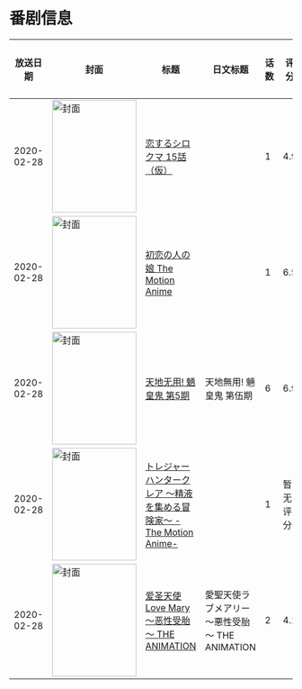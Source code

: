 # 番剧信息

|放送日期|封面|标题|日文标题|话数|评分|评分人数|
|---|---|---|---|---|---|---|
|2020-02-28|<img src="https://lain.bgm.tv/pic/cover/c/d3/87/302150_mKvxV.jpg" alt="封面" style="width:150px;height:200px;object-fit:cover;">|[恋するシロクマ 15話（仮）](https://bangumi.tv/subject/302150)||1|4.9|14人评分|
|2020-02-28|<img src="https://bangumi.tv/img/no_icon_subject.png" alt="封面" style="width:150px;height:200px;object-fit:cover;">|[初恋の人の娘 The Motion Anime](https://bangumi.tv/subject/316002)||1|6.5|10人评分|
|2020-02-28|<img src="https://lain.bgm.tv/pic/cover/c/e8/e9/288746_k4S42.jpg" alt="封面" style="width:150px;height:200px;object-fit:cover;">|[天地无用! 魉皇鬼 第5期](https://bangumi.tv/subject/288746)|天地無用! 魎皇鬼 第伍期|6|6.9|36人评分|
|2020-02-28|<img src="https://bangumi.tv/img/no_icon_subject.png" alt="封面" style="width:150px;height:200px;object-fit:cover;">|[トレジャーハンタークレア ～精液を集める冒険家～ -The Motion Anime-](https://bangumi.tv/subject/345885)||1|暂无评分|少于10人评分|
|2020-02-28|<img src="https://bangumi.tv/img/no_icon_subject.png" alt="封面" style="width:150px;height:200px;object-fit:cover;">|[爱圣天使Love Mary ～恶性受胎～ THE ANIMATION](https://bangumi.tv/subject/295870)|愛聖天使ラブメアリー ～悪性受胎～ THE ANIMATION|2|4.1|186人评分|

